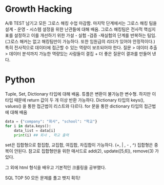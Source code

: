 
# Growth Hacking
A/B TEST 남기고 모든 그로스 해킹 수업 마감함. 마지막 단계에서는 그로스 해킹 팀을 설계 - 운영 - 시스템 설정을 위한 난관들에 대해 배움.
그로스 해킹팀은 전사적 핵심지표를 설정하고 이를 개선하기 위한 가설 - 실험 -검증 -재실험의 단계를 반복하는 팀임.(그로스 해커는 없고 해킹팀만이 가능하다. 또한 임원급의 리더가 있어야 안정적이다.) 특히 전사적으로 데이터에 접근할 수 있는 역량이 보조되어야 한다.
질문 > 데이터 추출 > 데이터 분석까지 가능한 역량있는 사람들이 결집 + 더 좋은 질문이 결과를 만들어 낸다.


# Python
Tuple, Set, Dictionary 타입에 대해 배움. 튜플은 변환이 불가능한 변수형. 하지만 이 타입 때문에 return 값이 두 개 이상 반환 가능하다.
Dictionary 타입의 keys(), values() 을 통한 접근법이 리스트와 다르다. for 문을 통한 dictionary 타입의 접근법에 대해 배움
``` python
data = {"company": "회사", "school": "학교"}
for i in data.keys():
	data_list = data[i]
	print(i) ## 회사 , 학교 출력
```
set은 집합형으로 합집합, 교집합, 여집합, 차집합이 가능하다. (+, | , - , ^) 집합형은 중복이 안된다. 참고로 집합형만을 위한 매서드로 add(2), update([5,6]), remove(3) 가 있다.

그 외에 html 형식을 배우고 기본적인 크롤링을 공부했다.

SQL TOP 50 모든 문제를 풀고 뱃지 획득!



